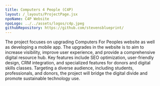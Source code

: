 ```yaml
---
title: Computers 4 People (C4P)
layout: /_layouts/ProjectPage.jsx
npoName: C4P Website
npoLogo: ../../assets/logos/c4p.jpeg
githubRepository: https://github.com/stevensblueprint/
---
```


The project focuses on upgrading Computers For Peoples website as well as developing a mobile app. The upgrades in the website is to aim to increase visibility, improve user experience, and provide a comprehensive digital resource hub. Key features include SEO optimization, user-friendly design, CRM integration, and specialized features for donors and digital skills classes. Targeting a diverse audience, including students, professionals, and donors, the project will bridge the digital divide and promote sustainable technology use.
